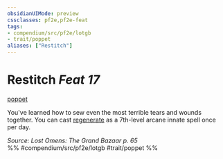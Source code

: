 ```yaml
---
obsidianUIMode: preview
cssclasses: pf2e,pf2e-feat
tags:
- compendium/src/pf2e/lotgb
- trait/poppet
aliases: ["Restitch"]
---
```

# Restitch  *Feat 17*  
[poppet](rules/traits/poppet-lotgb.md "Poppet Ancestry & Heritage Trait")  


You've learned how to sew even the most terrible tears and wounds together. You can cast [regenerate](compendium/spells/regenerate.md) as a 7th-level arcane innate spell once per day.

*Source: Lost Omens: The Grand Bazaar p. 65*  
%% #compendium/src/pf2e/lotgb #trait/poppet %%